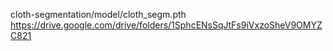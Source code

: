 cloth-segmentation/model/cloth_segm.pth
https://drive.google.com/drive/folders/1SphcENsSqJtFs9iVxzoSheV9OMYZC821
